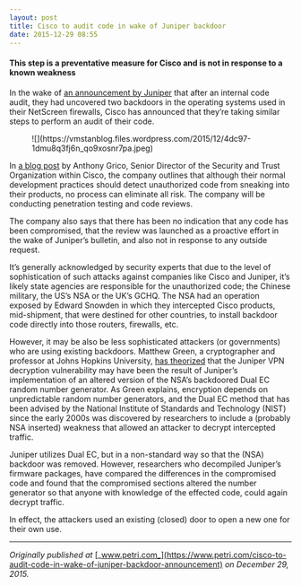 ```yaml
---
layout: post
title: Cisco to audit code in wake of Juniper backdoor
date: 2015-12-29 08:55
---
```



#### This step is a preventative measure for Cisco and is not in response to a known weakness

In the wake of [an announcement by Juniper](https://www.petri.com/juniper-finds-backdoor-exposing-encrypted-vpn-traffic) that after an internal code audit, they had uncovered two backdoors in the operating systems used in their NetScreen firewalls, Cisco has announced that they’re taking similar steps to perform an audit of their code.

<figure>![](https://vmstanblog.files.wordpress.com/2015/12/4dc97-1dmu8q3fj6n_qo9xosnr7pa.jpeg)</figure>

In [a blog post](http://blogs.cisco.com/security/update-for-customers) by Anthony Grico, Senior Director of the Security and Trust Organization within Cisco, the company outlines that although their normal development practices should detect unauthorized code from sneaking into their products, no process can eliminate all risk. The company will be conducting penetration testing and code reviews.

The company also says that there has been no indication that any code has been compromised, that the review was launched as a proactive effort in the wake of Juniper’s bulletin, and also not in response to any outside request.

It’s generally acknowledged by security experts that due to the level of sophistication of such attacks against companies like Cisco and Juniper, it’s likely state agencies are responsible for the unauthorized code; the Chinese military, the US’s NSA or the UK’s GCHQ. The NSA had an operation exposed by Edward Snowden in which they intercepted Cisco products, mid-shipment, that were destined for other countries, to install backdoor code directly into those routers, firewalls, etc.

However, it may be also be less sophisticated attackers (or governments) who are using existing backdoors. Matthew Green, a cryptographer and professor at Johns Hopkins University, [has theorized](http://blog.cryptographyengineering.com/2015/12/on-juniper-backdoor.html) that the Juniper VPN decryption vulnerability may have been the result of Juniper’s implementation of an altered version of the NSA’s backdoored Dual EC random number generator. As Green explains, encryption depends on unpredictable random number generators, and the Dual EC method that has been advised by the National Institute of Standards and Technology (NIST) since the early 2000s was discovered by researchers to include a (probably NSA inserted) weakness that allowed an attacker to decrypt intercepted traffic.

Juniper utilizes Dual EC, but in a non-standard way so that the (NSA) backdoor was removed. However, researchers who decompiled Juniper’s firmware packages, have compared the differences in the compromised code and found that the compromised sections altered the number generator so that anyone with knowledge of the effected code, could again decrypt traffic.

In effect, the attackers used an existing (closed) door to open a new one for their own use.

* * *

_Originally published at_ [_www.petri.com_](https://www.petri.com/cisco-to-audit-code-in-wake-of-juniper-backdoor-announcement) _on December 29, 2015._
